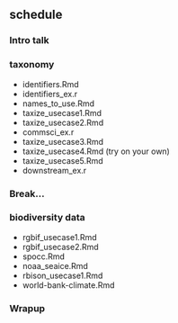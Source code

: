 ## schedule

### Intro talk

### taxonomy

* identifiers.Rmd
* identifiers_ex.r
* names_to_use.Rmd
* taxize_usecase1.Rmd
* taxize_usecase2.Rmd
* commsci_ex.r
* taxize_usecase3.Rmd
* taxize_usecase4.Rmd (try on your own)
* taxize_usecase5.Rmd
* downstream_ex.r

### Break...

### biodiversity data

* rgbif_usecase1.Rmd
* rgbif_usecase2.Rmd
* spocc.Rmd
* noaa_seaice.Rmd
* rbison_usecase1.Rmd
* world-bank-climate.Rmd

### Wrapup